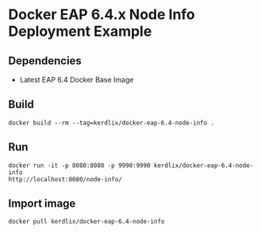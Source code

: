 # Docker EAP 6.4.x Node Info Deployment Example

## Dependencies
* Latest EAP 6.4 Docker Base Image

## Build
```
docker build --rm --tag=kerdlix/docker-eap-6.4-node-info .
```

## Run
```
docker run -it -p 8080:8080 -p 9990:9990 kerdlix/docker-eap-6.4-node-info
http://localhost:8080/node-info/
```

## Import image
```
docker pull kerdlix/docker-eap-6.4-node-info
```


